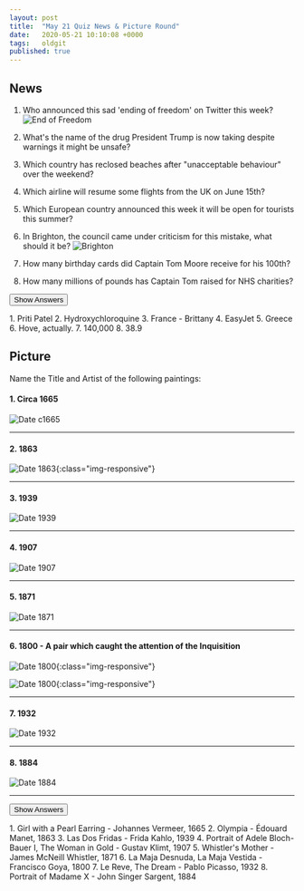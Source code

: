 ```yaml
---
layout: post
title:  "May 21 Quiz News & Picture Round"
date:   2020-05-21 10:10:08 +0000
tags:   oldgit
published: true
---
```


## News

1. Who announced this sad 'ending of freedom' on Twitter this week?
   ![End of Freedom](https://pbs.twimg.com/media/EYUNxVjWAAAuj-p?format=jpg&name=small)

2. What's the name of the drug President Trump is now taking despite warnings it might be unsafe?

3. Which country has reclosed beaches after "unacceptable behaviour" over the weekend?

4. Which airline will resume some flights from the UK on June 15th?

5. Which European country announced this week it will be open for tourists this summer?

6. In Brighton, the council came under criticism for this mistake, what should it be?
   ![Brighton](https://ichef.bbci.co.uk/live-experience/cps/320/cpsprodpb/vivo/live/images/2020/5/20/08f660dc-2c50-4eb8-b76a-f63467f1324d.jpg)

7. How many birthday cards did Captain Tom Moore receive for his 100th?

8. How many millions of pounds has Captain Tom raised for NHS charities?

<button class="answer-button">Show Answers</button>
<div class="hide" markdown="1">
1. Priti Patel
2. Hydroxychloroquine
3. France - Brittany
4. EasyJet
5. Greece
6. Hove, actually.
7. 140,000
8. 38.9
</div>

## Picture

Name the Title and Artist of the following paintings:

#### 1. Circa 1665

![Date c1665](https://upload.wikimedia.org/wikipedia/commons/thumb/d/d7/Meisje_met_de_parel.jpg/300px-Meisje_met_de_parel.jpg)

-----

#### 2. 1863

![Date 1863](https://upload.wikimedia.org/wikipedia/commons/thumb/f/f7/%C3%89douard_Manet_-_Olympia_-_Mus%C3%A9e_d%27Orsay%2C_Paris.jpg/880px-%C3%89douard_Manet_-_Olympia_-_Mus%C3%A9e_d%27Orsay%2C_Paris.jpg){:class="img-responsive"}

-----

#### 3. 1939

![Date 1939](https://upload.wikimedia.org/wikipedia/en/f/f9/The_Two_Fridas.jpg)

-----

#### 4. 1907

![Date 1907](https://upload.wikimedia.org/wikipedia/commons/thumb/8/84/Gustav_Klimt_046.jpg/525px-Gustav_Klimt_046.jpg)

-----

#### 5. 1871

![Date 1871](https://upload.wikimedia.org/wikipedia/commons/thumb/1/1b/Whistlers_Mother_high_res.jpg/300px-Whistlers_Mother_high_res.jpg)

-----

#### 6. 1800 - A pair which caught the attention of the Inquisition

![Date 1800](https://upload.wikimedia.org/wikipedia/commons/thumb/4/4c/Goya_Maja_naga2.jpg/800px-Goya_Maja_naga2.jpg){:class="img-responsive"}

![Date 1800](https://upload.wikimedia.org/wikipedia/commons/thumb/a/a6/Goya_Maja_ubrana2.jpg/800px-Goya_Maja_ubrana2.jpg){:class="img-responsive"}

-----

#### 7. 1932

![Date 1932](https://upload.wikimedia.org/wikipedia/en/9/9d/Le-reve-1932.jpg)

-----

#### 8. 1884

![Date 1884](https://upload.wikimedia.org/wikipedia/commons/thumb/a/a4/Madame_X_%28Madame_Pierre_Gautreau%29%2C_John_Singer_Sargent%2C_1884_%28unfree_frame_crop%29.jpg/527px-Madame_X_%28Madame_Pierre_Gautreau%29%2C_John_Singer_Sargent%2C_1884_%28unfree_frame_crop%29.jpg)

-----

<p/>
<button class="answer-button">Show Answers</button>
<div class="hide" markdown="1">
1. Girl with a Pearl Earring - Johannes Vermeer, 1665
2. Olympia - Édouard Manet, 1863
3. Las Dos Fridas - Frida Kahlo, 1939
4. Portrait of Adele Bloch-Bauer I, The Woman in Gold - Gustav Klimt, 1907
5. Whistler's Mother - James McNeill Whistler, 1871
6. La Maja Desnuda, La Maja Vestida - Francisco Goya, 1800
7. Le Reve, The Dream - Pablo Picasso, 1932
8. Portrait of Madame X - John Singer Sargent, 1884
</div>

